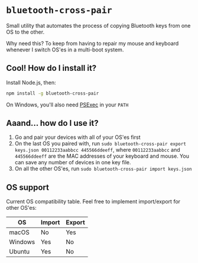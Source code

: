 # `bluetooth-cross-pair`

Small utility that automates the process of copying Bluetooth keys from one
OS to the other.

Why need this? To keep from having to repair my mouse and keyboard whenever
I switch OS'es in a multi-boot system.

## Cool! How do I install it?

Install Node.js, then:

```bash
npm install -g bluetooth-cross-pair
```

On Windows, you'll also need
[PSExec](https://docs.microsoft.com/en-us/sysinternals/downloads/psexec)
in your `PATH`

## Aaand... how do I use it?

1. Go and pair your devices with all of your OS'es first
2. On the last OS you paired with, run
`sudo bluetooth-cross-pair export keys.json 00112233aabbcc 445566ddeeff`,
where `00112233aabbcc` and `445566ddeeff` are the MAC addresses of your keyboard
and mouse. You can save any number of devices in one key file.
3. On all the other OS'es, run `sudo bluetooth-cross-pair import keys.json`

## OS support

Current OS compatibility table. Feel free to implement import/export for other
OS'es:

|OS|Import|Export|
|-|-|-|
|macOS|No|Yes|
|Windows|Yes|No|
|Ubuntu|Yes|No|
